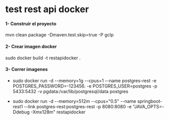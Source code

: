 # test rest api docker

<p><h4>1- Construir el proyecto</h4></p>
    <p>mvn clean package -Dmaven.test.skip=true -P gclp </p>
<p><h4>2- Crear imagen docker</h4></p>
  <p>sudo docker build -t restapidocker .</p>
<p><h4>3- Correr imagenes</h4></p>
<ul>
    <li>
        <p>sudo docker run -d --memory=1g --cpus=1 --name postgres-rest -e POSTGRES_PASSWORD=-123456. -e POSTGRES_USER=postgres -p 5433:5432  -v pgdata:/var/lib/postgresql/data postgres</p>
    </li>
    <li>
        <p>sudo docker run -d --memory=512m --cpus="0.5" --name springboot-rest1 --link postgres-rest:postgres-rest   -p 8080:8080 -e "JAVA_OPTS=-Ddebug -Xmx128m" restapidocker</p>
    </li>
</ul> 
